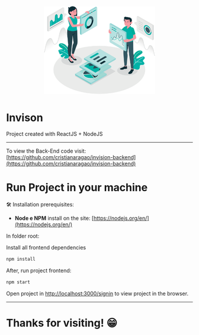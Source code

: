 <h1 align="center">
  <img src="/src/assets/Data@2x.png" alt="Invision" title="Invision" width="300">
</h1>

# Invison

Project created with ReactJS + NodeJS

<hr/>

To view the Back-End code visit: [https://github.com/cristianaragao/invision-backend](https://github.com/cristianaragao/invision-backend)

# Run Project in your machine

🛠 Installation prerequisites:

* **Node e NPM** install on the site: [https://nodejs.org/en/](https://nodejs.org/en/)

In folder root:

Install all frontend dependencies

```bash
npm install
```
After, run project frontend:

```bash
npm start
```

Open project in [http://localhost:3000/signin](http://localhost:3000/signin) to view project in the browser.

<hr>

# Thanks for visiting! :grin:
